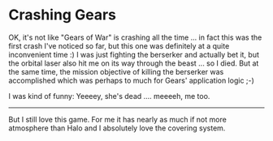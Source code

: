 # Crashing Gears

OK, it's not like "Gears of War" is crashing all the time ... in fact this was the first crash I've noticed so far, but this one was definitely at a quite inconvenient time :) I was just fighting the berserker and actually bet it, but the orbital laser also hit me on its way through the beast ... so I died. But at the same time, the mission objective of killing the berserker was accomplished which was perhaps to much for Gears' application logic ;-) 

I was kind of funny: Yeeeey, she's dead .... meeeeh, me too.


-------------------------------



But I still love this game. For me it has nearly as much if not more atmosphere than Halo and I absolutely love the covering system.